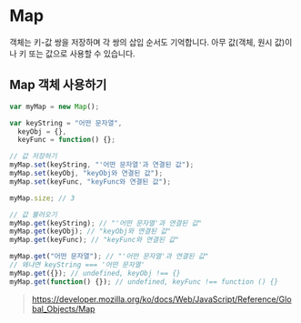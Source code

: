 # Map

객체는 키-값 쌍을 저장하며 각 쌍의 삽입 순서도 기억합니다. 아무 값(객체, 원시 값)이나 키 또는 값으로 사용할 수 있습니다.

## Map 객체 사용하기

```javascript
var myMap = new Map();

var keyString = "어떤 문자열",
  keyObj = {},
  keyFunc = function() {};

// 값 저장하기
myMap.set(keyString, "'어떤 문자열'과 연결된 값");
myMap.set(keyObj, "keyObj와 연결된 값");
myMap.set(keyFunc, "keyFunc와 연결된 값");

myMap.size; // 3

// 값 불러오기
myMap.get(keyString); // "'어떤 문자열'과 연결된 값"
myMap.get(keyObj); // "keyObj와 연결된 값"
myMap.get(keyFunc); // "keyFunc와 연결된 값"

myMap.get("어떤 문자열"); // "'어떤 문자열'과 연결된 값"
// 왜냐면 keyString === '어떤 문자열'
myMap.get({}); // undefined, keyObj !== {}
myMap.get(function() {}); // undefined, keyFunc !== function () {}
```

> https://developer.mozilla.org/ko/docs/Web/JavaScript/Reference/Global_Objects/Map
